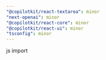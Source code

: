 ```yaml
---
"@copilotkit/react-textarea": minor
"next-openai": minor
"@copilotkit/react-core": minor
"@copilotkit/react-ui": minor
"tsconfig": minor
---
```


js import
